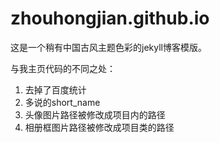 # zhouhongjian.github.io

这是一个稍有中国古风主题色彩的jekyll博客模版。


与我主页代码的不同之处：

1. 去掉了百度统计
2. 多说的short_name
3. 头像图片路径被修改成项目内的路径
4. 相册框图片路径被修改成项目类的路径
